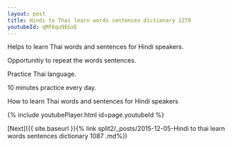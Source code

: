```yaml
---
layout: post
title: Hindi to Thai learn words sentences dictionary 1279 
youtubeId: qMf6qu9EGxE
---
```

 
 
Helps to learn Thai words and sentences for Hindi speakers.

Opportunitiy to repeat the words sentences. 

Practice Thai language. 
 
10 minutes practice every day. 
 
How to learn Thai words and sentences for Hindi speakers 
 
{% include youtubePlayer.html id=page.youtubeId %}
 
 
[Next]({{ site.baseurl }}{% link  split2/_posts/2015-12-05-Hindi to thai learn words sentences dictionary 1087 .md%})
 

